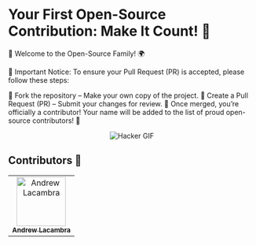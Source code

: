 # Your First Open-Source Contribution: Make It Count! 🌟

🎉 Welcome to the Open-Source Family! 🌍

🚨 Important Notice: To ensure your Pull Request (PR) is accepted, please follow these steps:

🍴 Fork the repository – Make your own copy of the project.
🔄 Create a Pull Request (PR) – Submit your changes for review.
🎉 Once merged, you’re officially a contributor! Your name will be added to the list of proud open-source contributors! 🙌

<p align="center">
    <img src="https://i.giphy.com/media/v1.Y2lkPTc5MGI3NjExeHVvbTY4aHR1ZHRiM2s1MngwcXA5Z3kyazFhY2J4N3RsZ2dkdDFiaSZlcD12MV9pbnRlcm5hbF9naWZfYnlfaWQmY3Q9Zw/3oz8xA9gtnyVDPZJHW/giphy.gif" alt="Hacker GIF">
</p>

## Contributors 🌟

<!-- ALL-CONTRIBUTORS-LIST:START - Do not remove or modify this section -->
<!-- prettier-ignore-start -->
<!-- markdownlint-disable -->
<table>
    <tbody>
        <tr>
            <td align="center">
                <a href="https://github.com/CodeByMoriarty">
                    <img src="https://avatars.githubusercontent.com/u/150874905?s=400&v=4" width="100px;" alt="Andrew Lacambra"/>
                    <br />
                    <sub><b>Andrew Lacambra</b></sub>
                </a>
            </td>
        </tr>
    </tbody>
</table>
<!-- ALL-CONTRIBUTORS-LIST:END -->
